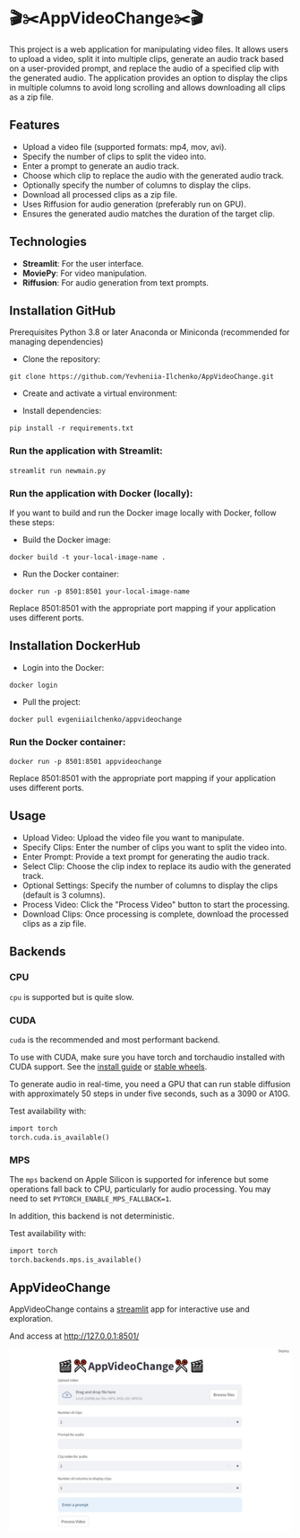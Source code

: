 # 🎬✂️AppVideoChange✂️🎬

This project is a web application for manipulating video files. It allows users to upload a video, split it into multiple clips, generate an audio track based on a user-provided prompt, and replace the audio of a specified clip with the generated audio. The application provides an option to display the clips in multiple columns to avoid long scrolling and allows downloading all clips as a zip file.

## Features
 - Upload a video file (supported formats: mp4, mov, avi).
 - Specify the number of clips to split the video into.
 - Enter a prompt to generate an audio track.
 - Choose which clip to replace the audio with the generated audio track.
 - Optionally specify the number of columns to display the clips.
 - Download all processed clips as a zip file.
 - Uses Riffusion for audio generation (preferably run on GPU).
 - Ensures the generated audio matches the duration of the target clip.
## Technologies
- **Streamlit**: For the user interface.
- **MoviePy**: For video manipulation.
- **Riffusion**: For audio generation from text prompts.

## Installation GitHub
Prerequisites
Python 3.8 or later
Anaconda or Miniconda (recommended for managing dependencies)

- Clone the repository:

```
git clone https://github.com/Yevheniia-Ilchenko/AppVideoChange.git
```
- Create and activate a virtual environment:


- Install dependencies:

```
pip install -r requirements.txt
```
### Run the application with Streamlit:
```
streamlit run newmain.py
```
### Run the application with Docker (locally):
If you want to build and run the Docker image locally with Docker, follow these steps:
- Build the Docker image:
``` 
docker build -t your-local-image-name .
```

- Run the Docker container:
```
docker run -p 8501:8501 your-local-image-name
```
Replace 8501:8501 with the appropriate port mapping if your application uses different ports.

## Installation DockerHub

- Login into the Docker:
```
docker login
```
- Pull the project:

```
docker pull evgeniiailchenko/appvideochange
```
### Run the Docker container:

```
docker run -p 8501:8501 appvideochange
```
Replace 8501:8501 with the appropriate port mapping if your application uses different ports.


## Usage
- Upload Video: Upload the video file you want to manipulate.
- Specify Clips: Enter the number of clips you want to split the video into.
- Enter Prompt: Provide a text prompt for generating the audio track.
- Select Clip: Choose the clip index to replace its audio with the generated track.
- Optional Settings: Specify the number of columns to display the clips (default is 3 columns).
- Process Video: Click the "Process Video" button to start the processing.
- Download Clips: Once processing is complete, download the processed clips as a zip file.


## Backends

### CPU
`cpu` is supported but is quite slow.

### CUDA
`cuda` is the recommended and most performant backend.

To use with CUDA, make sure you have torch and torchaudio installed with CUDA support. See the
[install guide](https://pytorch.org/get-started/locally/) or
[stable wheels](https://download.pytorch.org/whl/torch_stable.html).

To generate audio in real-time, you need a GPU that can run stable diffusion with approximately 50
steps in under five seconds, such as a 3090 or A10G.

Test availability with:

```python3
import torch
torch.cuda.is_available()
```

### MPS
The `mps` backend on Apple Silicon is supported for inference but some operations fall back to CPU,
particularly for audio processing. You may need to set
`PYTORCH_ENABLE_MPS_FALLBACK=1`.

In addition, this backend is not deterministic.

Test availability with:

```python3
import torch
torch.backends.mps.is_available()
```


## AppVideoChange

AppVideoChange contains a [streamlit](https://streamlit.io/) app for interactive use and exploration.



And access at http://127.0.0.1:8501/

![home page](static/img/AppVideoChange.jpg)

